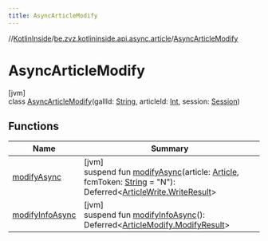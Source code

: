 ```yaml
---
title: AsyncArticleModify
---
```

//[KotlinInside](../../../index.html)/[be.zvz.kotlininside.api.async.article](../index.html)/[AsyncArticleModify](index.html)



# AsyncArticleModify



[jvm]\
class [AsyncArticleModify](index.html)(gallId: [String](https://kotlinlang.org/api/latest/jvm/stdlib/kotlin/-string/index.html), articleId: [Int](https://kotlinlang.org/api/latest/jvm/stdlib/kotlin/-int/index.html), session: [Session](../../be.zvz.kotlininside.session/-session/index.html))



## Functions


| Name | Summary |
|---|---|
| [modifyAsync](modify-async.html) | [jvm]<br>suspend fun [modifyAsync](modify-async.html)(article: [Article](../../be.zvz.kotlininside.api.type/-article/index.html), fcmToken: [String](https://kotlinlang.org/api/latest/jvm/stdlib/kotlin/-string/index.html) = "N"): Deferred&lt;[ArticleWrite.WriteResult](../../be.zvz.kotlininside.api.article/-article-write/-write-result/index.html)&gt; |
| [modifyInfoAsync](modify-info-async.html) | [jvm]<br>suspend fun [modifyInfoAsync](modify-info-async.html)(): Deferred&lt;[ArticleModify.ModifyResult](../../be.zvz.kotlininside.api.article/-article-modify/-modify-result/index.html)&gt; |

